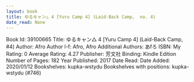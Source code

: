 ```yaml
---
layout: book
title: ゆるキャン△ 4 [Yuru Camp 4] (Laid-Back Camp,  no. 4)
date_read: None
---
```


Book Id: 39100665
Title: ゆるキャン△ 4 [Yuru Camp 4] (Laid-Back Camp, #4)
Author: Afro
Author l-f: Afro, Afro
Additional Authors: あfろ
ISBN: 
My Rating: 0
Average Rating: 4.27
Publisher: 芳文社
Binding: Kindle Edition
Number of Pages: 182
Year Published: 2017
Date Read: 
Date Added: 2020/01/12
Bookshelves: kupka-wstydu
Bookshelves with positions: kupka-wstydu (#746)

